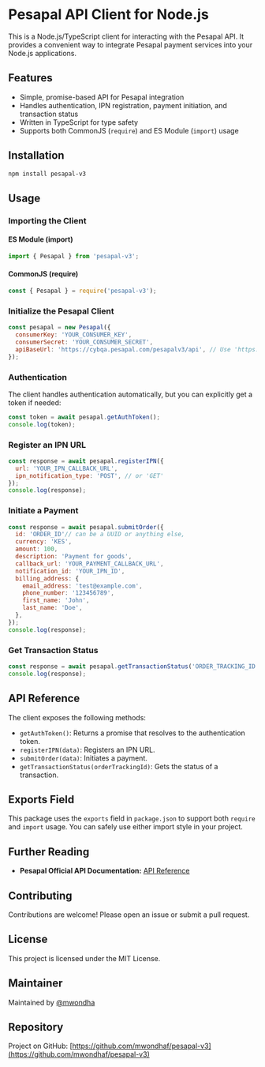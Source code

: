 # Pesapal API Client for Node.js

This is a Node.js/TypeScript client for interacting with the Pesapal API. It provides a convenient way to integrate Pesapal payment services into your Node.js applications.

## Features
- Simple, promise-based API for Pesapal integration
- Handles authentication, IPN registration, payment initiation, and transaction status
- Written in TypeScript for type safety
- Supports both CommonJS (`require`) and ES Module (`import`) usage

## Installation

```bash
npm install pesapal-v3
```

## Usage

### Importing the Client

#### ES Module (import)
```js
import { Pesapal } from 'pesapal-v3';
```

#### CommonJS (require)
```js
const { Pesapal } = require('pesapal-v3');
```

### Initialize the Pesapal Client

```js
const pesapal = new Pesapal({
  consumerKey: 'YOUR_CONSUMER_KEY',
  consumerSecret: 'YOUR_CONSUMER_SECRET',
  apiBaseUrl: 'https://cybqa.pesapal.com/pesapalv3/api', // Use 'https://pay.pesapal.com/v3/api' for production
});
```

### Authentication

The client handles authentication automatically, but you can explicitly get a token if needed:

```js
const token = await pesapal.getAuthToken();
console.log(token);
```

### Register an IPN URL

```js
const response = await pesapal.registerIPN({
  url: 'YOUR_IPN_CALLBACK_URL',
  ipn_notification_type: 'POST', // or 'GET'
});
console.log(response);
```

### Initiate a Payment

```js
const response = await pesapal.submitOrder({
  id: 'ORDER_ID'// can be a UUID or anything else,
  currency: 'KES',
  amount: 100,
  description: 'Payment for goods',
  callback_url: 'YOUR_PAYMENT_CALLBACK_URL',
  notification_id: 'YOUR_IPN_ID',
  billing_address: {
    email_address: 'test@example.com',
    phone_number: '123456789',
    first_name: 'John',
    last_name: 'Doe',
  },
});
console.log(response);
```

### Get Transaction Status

```js
const response = await pesapal.getTransactionStatus('ORDER_TRACKING_ID');
console.log(response);
```

## API Reference

The client exposes the following methods:

- `getAuthToken()`: Returns a promise that resolves to the authentication token.
- `registerIPN(data)`: Registers an IPN URL.
- `submitOrder(data)`: Initiates a payment.
- `getTransactionStatus(orderTrackingId)`: Gets the status of a transaction.

## Exports Field

This package uses the `exports` field in `package.json` to support both `require` and `import` usage. You can safely use either import style in your project.

## Further Reading

- **Pesapal Official API Documentation:** [API Reference](https://developer.pesapal.com/how-to-integrate/e-commerce/api-30-json/api-reference)

## Contributing

Contributions are welcome! Please open an issue or submit a pull request.

## License

This project is licensed under the MIT License.

## Maintainer

Maintained by [@mwondha](https://github.com/mwondhaf)

## Repository

Project on GitHub: [https://github.com/mwondhaf/pesapal-v3](https://github.com/mwondhaf/pesapal-v3)
